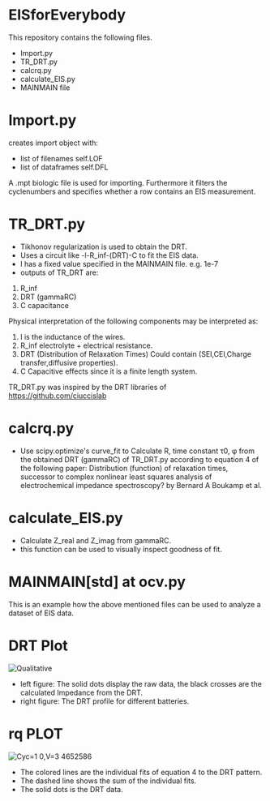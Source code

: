 # EISforEverybody
This repository contains the following files.
- Import.py
- TR_DRT.py
- calcrq.py
- calculate_EIS.py
- MAINMAIN file

# Import.py
creates import object with:
- list of filenames self.LOF
- list of dataframes self.DFL 

A .mpt biologic file is used for importing.
Furthermore it filters the cyclenumbers and specifies whether a row contains an EIS measurement.

# TR_DRT.py
- Tikhonov regularization is used to obtain the DRT.
- Uses a circuit like -l-R_inf-(DRT)-C to fit the EIS data. 
- l has a fixed value specified in the MAINMAIN file. e.g. 1e-7
- outputs of TR_DRT are:
1. R_inf
2. DRT (gammaRC)
3. C capacitance

Physical interpretation of the following components may be interpreted as:
1. l is the inductance of the wires.
2. R_inf electrolyte + electrical resistance.
3. DRT (Distribution of Relaxation Times) Could contain (SEI,CEI,Charge transfer,diffusive properties).
4. C Capacitive effects since it is a finite length system.

TR_DRT.py was inspired by the DRT libraries of https://github.com/ciuccislab

# calcrq.py
- Use scipy.optimize's curve_fit to Calculate R, time constant τ0, φ from the obtained DRT (gammaRC) of TR_DRT.py according to equation 4 of the following paper:
Distribution (function) of relaxation times, successor to complex nonlinear least squares analysis of electrochemical impedance spectroscopy? by Bernard A Boukamp et al.

# calculate_EIS.py
- Calculate Z_real and Z_imag from gammaRC.
- this function can be used to visually inspect goodness of fit.

# MAINMAIN[std] at ocv.py

This is an example how the above mentioned files can be used to analyze a dataset of EIS data.

# DRT Plot
![Qualitative](https://user-images.githubusercontent.com/70464197/157878490-ea76fc06-cdfc-4f41-a9be-d99c5df5e145.png)
- left figure: The solid dots display the raw data, the black crosses are the calculated Impedance from the DRT.
- right figure: The DRT profile for different batteries.

# rq PLOT
![Cyc=1 0,V=3 4652586](https://user-images.githubusercontent.com/70464197/157879133-5172f222-be39-4ccb-9255-b90682d0b966.png)
- The colored lines are the individual fits of equation 4 to the DRT pattern.
- The dashed line shows the sum of the individual fits.
- The solid dots is the DRT data.

